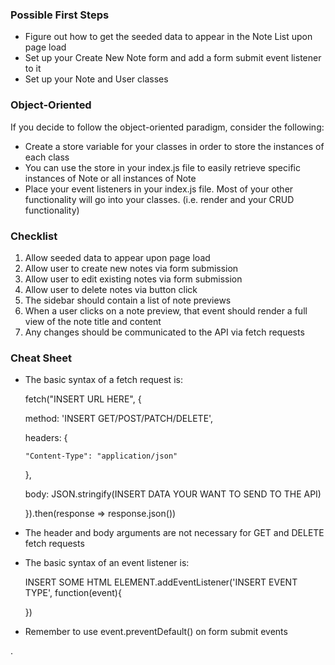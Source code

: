 ### Possible First Steps

* Figure out how to get the seeded data to appear in the Note List upon page load
* Set up your Create New Note form and add a form submit event listener to it
* Set up your Note and User classes


### Object-Oriented

If you decide to follow the object-oriented paradigm, consider the following:

  * Create a store variable for your classes in order to store the instances of each class
  * You can use the store in your index.js file to easily retrieve specific instances of Note or all instances of Note
  * Place your event listeners in your index.js file. Most of your other functionality will go into your classes. (i.e. render and your CRUD functionality)

### Checklist

1. Allow seeded data to appear upon page load
2. Allow user to create new notes via form submission
3. Allow user to edit existing notes via form submission
4. Allow user to delete notes via button click
5. The sidebar should contain a list of note previews
6. When a user clicks on a note preview, that event should render a full view of the note title and content
7. Any changes should be communicated to the API via fetch requests

### Cheat Sheet

* The basic syntax of a fetch request is:

  fetch("INSERT URL HERE", {

    method: 'INSERT GET/POST/PATCH/DELETE',

    headers: {

      "Content-Type": "application/json"

    },

    body: JSON.stringify(INSERT DATA YOUR WANT TO SEND TO THE API)

  }).then(response => response.json())

* The header and body arguments are not necessary for GET and DELETE fetch requests
* The basic syntax of an event listener is:

  INSERT SOME HTML ELEMENT.addEventListener('INSERT EVENT TYPE', function(event){

  })

* Remember to use event.preventDefault() on form submit events

.
